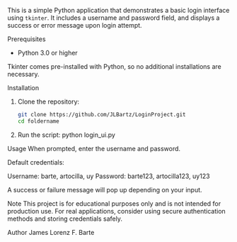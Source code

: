 This is a simple Python application that demonstrates a basic login interface using `tkinter`. It includes a username and password field, and displays a success or error message upon login attempt.

Prerequisites
- Python 3.0 or higher

Tkinter comes pre-installed with Python, so no additional installations are necessary.

Installation
1. Clone the repository:
   ```bash
   git clone https://github.com/JLBartz/LoginProject.git
   cd foldername
2. Run the script:
   python login_ui.py

Usage
When prompted, enter the username and password.

Default credentials:

Username: barte, artocilla, uy
Password: barte123, artocilla123, uy123

A success or failure message will pop up depending on your input.

Note
This project is for educational purposes only and is not intended for production use. For real applications, consider using secure authentication methods and storing credentials safely.

Author
James Lorenz F. Barte
